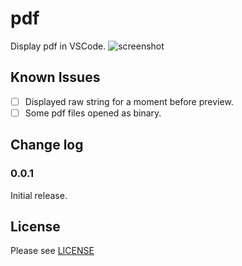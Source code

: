 # pdf

Display pdf in VSCode.
![screenshot](https://raw.githubusercontent.com/tomoki1207/vscode-pdfviewer/images/screenshot.png)

## Known Issues

- [ ] Displayed raw string for a moment before preview.
- [ ] Some pdf files opened as binary.

## Change log

### 0.0.1

Initial release.

## License
Please see [LICENSE](./LICENSE)
